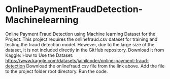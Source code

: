 # OnlinePaymentFraudDetection-Machinelearning
Online Payment Fraud Detection using Machine learning
Dataset for the Project:
This project requires the onlinefraud.csv dataset for training and testing the fraud detection model. However, due to the large size of the dataset, it is not included directly in the GitHub repository.
Download it from Kaggle: 
How to Use the Dataset: https://www.kaggle.com/datasets/jainilcoder/online-payment-fraud-detection
Download the onlinefraud.csv file from the link above.
Add the file to the project folder root directory.
Run the code.
